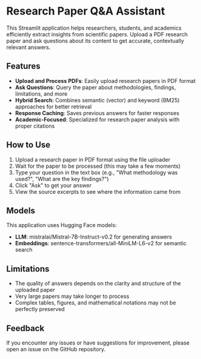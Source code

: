 # Research Paper Q&A Assistant

This Streamlit application helps researchers, students, and academics efficiently extract insights from scientific papers. Upload a PDF research paper and ask questions about its content to get accurate, contextually relevant answers.

## Features

- **Upload and Process PDFs**: Easily upload research papers in PDF format
- **Ask Questions**: Query the paper about methodologies, findings, limitations, and more
- **Hybrid Search**: Combines semantic (vector) and keyword (BM25) approaches for better retrieval
- **Response Caching**: Saves previous answers for faster responses
- **Academic-Focused**: Specialized for research paper analysis with proper citations

## How to Use

1. Upload a research paper in PDF format using the file uploader
2. Wait for the paper to be processed (this may take a few moments)
3. Type your question in the text box (e.g., "What methodology was used?", "What are the key findings?")
4. Click "Ask" to get your answer
5. View the source excerpts to see where the information came from

## Models

This application uses Hugging Face models:
- **LLM**: mistralai/Mistral-7B-Instruct-v0.2 for generating answers
- **Embeddings**: sentence-transformers/all-MiniLM-L6-v2 for semantic search

## Limitations

- The quality of answers depends on the clarity and structure of the uploaded paper
- Very large papers may take longer to process
- Complex tables, figures, and mathematical notations may not be perfectly preserved

## Feedback

If you encounter any issues or have suggestions for improvement, please open an issue on the GitHub repository.
